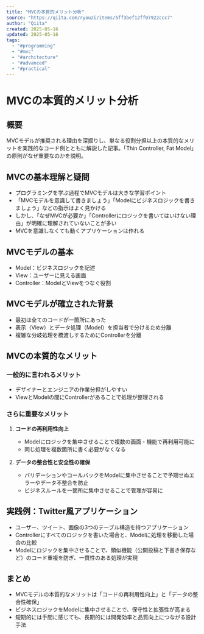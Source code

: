 ```yaml
---
title: "MVCの本質的メリット分析"
source: "https://qiita.com/ryouzi/items/5ff3bef12ff07922ccc7"
author: "Qiita"
created: 2025-05-16
updated: 2025-05-16
tags:
  - "#programming"
  - "#mvc"
  - "#architecture"
  - "#advanced"
  - "#practical"
---
```


# MVCの本質的メリット分析

## 概要
MVCモデルが推奨される理由を深掘りし、単なる役割分担以上の本質的なメリットを実践的なコード例とともに解説した記事。「Thin Controller, Fat Model」の原則がなぜ重要なのかを説明。

## MVCの基本理解と疑問
- プログラミングを学ぶ過程でMVCモデルは大きな学習ポイント
- 「MVCモデルを意識して書きましょう」「Modelにビジネスロジックを書きましょう」などの指示はよく見かける
- しかし、「なぜMVCが必要か」「Controllerにロジックを書いてはいけない理由」が明確に理解されていないことが多い
- MVCを意識しなくても動くアプリケーションは作れる

## MVCモデルの基本
- Model：ビジネスロジックを記述
- View：ユーザーに見える画面
- Controller：ModelとViewをつなぐ役割

## MVCモデルが確立された背景
- 最初は全てのコードが一箇所にあった
- 表示（View）とデータ処理（Model）を担当者で分けるため分離
- 複雑な分岐処理を橋渡しするためにControllerを分離

## MVCの本質的なメリット

### 一般的に言われるメリット
- デザイナーとエンジニアの作業分担がしやすい
- ViewとModelの間にControllerがあることで処理が整理される

### さらに重要なメリット
1. **コードの再利用性向上**
   - Modelにロジックを集中させることで複数の画面・機能で再利用可能に
   - 同じ処理を複数箇所に書く必要がなくなる

2. **データの整合性と安全性の確保**
   - バリデーションやコールバックをModelに集中させることで予期せぬエラーやデータ不整合を防止
   - ビジネスルールを一箇所に集中させることで管理が容易に

## 実践例：Twitter風アプリケーション
- ユーザー、ツイート、画像の3つのテーブル構造を持つアプリケーション
- Controllerにすべてのロジックを書いた場合と、Modelに処理を移動した場合の比較
- Modelにロジックを集中させることで、類似機能（公開投稿と下書き保存など）のコード重複を防ぎ、一貫性のある処理が実現

## まとめ
- MVCモデルの本質的なメリットは「コードの再利用性向上」と「データの整合性確保」
- ビジネスロジックをModelに集中させることで、保守性と拡張性が高まる
- 短期的には手間に感じても、長期的には開発効率と品質向上につながる設計手法 